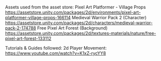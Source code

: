 Assets used from the asset store:
Pixel Art Platformer - Village Props
https://assetstore.unity.com/packages/2d/environments/pixel-art-platformer-village-props-166114
Medieval Warrior Pack 2 (Character)
https://assetstore.unity.com/packages/2d/characters/medieval-warrior-pack-2-174788
Free Pixel Art Forest (Background)
https://assetstore.unity.com/packages/2d/textures-materials/nature/free-pixel-art-forest-133112

Tutorials & Guides followed:
2d Player Movement:
https://www.youtube.com/watch?v=K1xZ-rycYY8